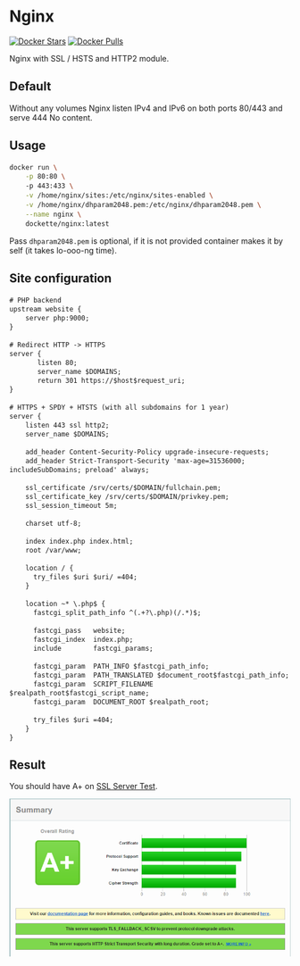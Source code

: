 # Nginx

[![Docker Stars](https://img.shields.io/docker/stars/dockette/nginx.svg?style=flat)](https://hub.docker.com/r/dockette/nginx/)
[![Docker Pulls](https://img.shields.io/docker/pulls/dockette/nginx.svg?style=flat)](https://hub.docker.com/r/dockette/nginx/)

Nginx with SSL / HSTS and HTTP2 module. 

## Default

Without any volumes Nginx listen IPv4 and IPv6 on both ports 80/443 and serve 444 No content.

## Usage

```sh
docker run \
    -p 80:80 \ 
    -p 443:433 \
    -v /home/nginx/sites:/etc/nginx/sites-enabled \
    -v /home/nginx/dhparam2048.pem:/etc/nginx/dhparam2048.pem \
    --name nginx \
    dockette/nginx:latest
```

Pass `dhparam2048.pem` is optional, if it is not provided container makes it by self (it takes lo-ooo-ng time).

## Site configuration

```nginx
# PHP backend
upstream website {
    server php:9000;
}

# Redirect HTTP -> HTTPS
server {
       listen 80;
       server_name $DOMAINS;
       return 301 https://$host$request_uri;
}

# HTTPS + SPDY + HTSTS (with all subdomains for 1 year)
server {
    listen 443 ssl http2;
    server_name $DOMAINS;

    add_header Content-Security-Policy upgrade-insecure-requests;
    add_header Strict-Transport-Security 'max-age=31536000; includeSubDomains; preload' always;

    ssl_certificate /srv/certs/$DOMAIN/fullchain.pem;
    ssl_certificate_key /srv/certs/$DOMAIN/privkey.pem;
    ssl_session_timeout 5m;

    charset utf-8;

    index index.php index.html;
    root /var/www;

    location / {
      try_files $uri $uri/ =404;
    }

    location ~* \.php$ {
      fastcgi_split_path_info ^(.+?\.php)(/.*)$;

      fastcgi_pass   website;
      fastcgi_index  index.php;
      include        fastcgi_params;

      fastcgi_param  PATH_INFO $fastcgi_path_info;
      fastcgi_param  PATH_TRANSLATED $document_root$fastcgi_path_info;
      fastcgi_param  SCRIPT_FILENAME $realpath_root$fastcgi_script_name;
      fastcgi_param  DOCUMENT_ROOT $realpath_root;

      try_files $uri =404;
    }
} 
```

## Result

You should have A+ on [SSL Server Test](https://www.ssllabs.com/ssltest/).

![](https://raw.githubusercontent.com/dockette/nginx/master/docs/ssllabs.png "SSL Server Test")


